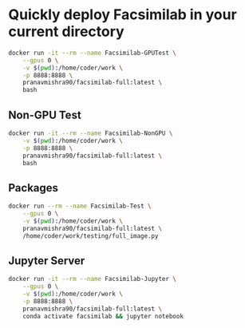# Quickly deploy Facsimilab in your current directory

```sh
docker run -it --rm --name Facsimilab-GPUTest \
    --gpus 0 \
    -v $(pwd):/home/coder/work \
    -p 8888:8888 \
    pranavmishra90/facsimilab-full:latest \
    bash
```

## Non-GPU Test

```sh
docker run -it --rm --name Facsimilab-NonGPU \
    -v $(pwd):/home/coder/work \
    -p 8888:8888 \
    pranavmishra90/facsimilab-full:latest \
    bash
```

## Packages

```sh
docker run --rm --name Facsimilab-Test \
    --gpus 0 \
    -v $(pwd):/home/coder/work \
    pranavmishra90/facsimilab-full:latest \
    /home/coder/work/testing/full_image.py
```

## Jupyter Server

```sh
docker run -it --rm --name Facsimilab-Jupyter \
    --gpus 0 \
    -v $(pwd):/home/coder/work \
    -p 8888:8888 \
    pranavmishra90/facsimilab-full:latest \
    conda activate facsimilab && jupyter notebook
```
